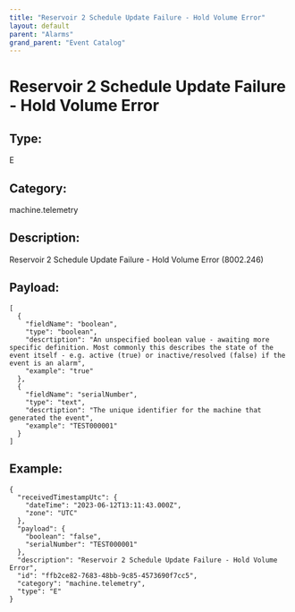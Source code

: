 ```yaml
---
title: "Reservoir 2 Schedule Update Failure - Hold Volume Error"
layout: default
parent: "Alarms"
grand_parent: "Event Catalog"
---
```


# Reservoir 2 Schedule Update Failure - Hold Volume Error

## Type:

E

## Category:

machine.telemetry

## Description: 

Reservoir 2 Schedule Update Failure - Hold Volume Error (8002.246)

## Payload:

```
[
  {
    "fieldName": "boolean",
    "type": "boolean",
    "descrtiption": "An unspecified boolean value - awaiting more specific definition. Most commonly this describes the state of the event itself - e.g. active (true) or inactive/resolved (false) if the event is an alarm",
    "example": "true"
  },
  {
    "fieldName": "serialNumber",
    "type": "text",
    "descrtiption": "The unique identifier for the machine that generated the event",
    "example": "TEST000001"
  }
]
```

## Example:

```
{
  "receivedTimestampUtc": {
    "dateTime": "2023-06-12T13:11:43.000Z",
    "zone": "UTC"
  },
  "payload": {
    "boolean": "false",
    "serialNumber": "TEST000001"
  },
  "description": "Reservoir 2 Schedule Update Failure - Hold Volume Error",
  "id": "ffb2ce82-7683-48bb-9c85-4573690f7cc5",
  "category": "machine.telemetry",
  "type": "E"
}
```

